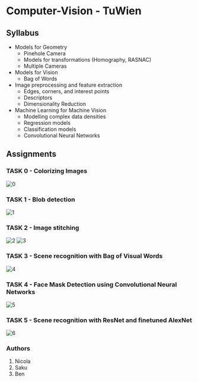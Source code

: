 # Computer-Vision - TuWien

## Syllabus
* Models for Geometry
  - Pinehole Camera
  - Models for transformations (Homography, RASNAC)
  - Multiple Cameras
* Models for Vision
  - Bag of Words
* Image preprocessing and feature extraction
  - Edges, corners, and interest points
  - Descriptors
  - Dimensionality Reduction
* Machine Learning for Machine Vision
  - Modelling complex data densities
  - Regression models
  - Classification models
  - Convolutional Neural Networks

## Assignments
### TASK 0 - Colorizing Images
![0](https://github.com/NicolaMaestri00/Fundamentals-of-Computer-Vision/assets/104208237/81cdd384-c463-44fa-8291-9d5ea978fdc4)

### TASK 1 - Blob detection
![1](https://github.com/NicolaMaestri00/Fundamentals-of-Computer-Vision/assets/104208237/65c5e89d-3153-4a34-86bb-203dba62ead1)

### TASK 2 - Image stitching
![2](https://github.com/NicolaMaestri00/Fundamentals-of-Computer-Vision/assets/104208237/670a550a-52b2-41ae-80ee-0668309ef707)
![3](https://github.com/NicolaMaestri00/Fundamentals-of-Computer-Vision/assets/104208237/07c66d92-9afa-4a7c-85f3-5e33392e3233)

### TASK 3 - Scene recognition with Bag of Visual Words
![4](https://github.com/NicolaMaestri00/Fundamentals-of-Computer-Vision/assets/104208237/f953fe52-f371-424a-9cef-0656d5aa6bc3)

### TASK 4 - Face Mask Detection using Convolutional Neural Networks
![5](https://github.com/NicolaMaestri00/Fundamentals-of-Computer-Vision/assets/104208237/e4b72189-51d5-4df8-8a1a-59bf161c37a5)

### TASK 5 - Scene recognition with ResNet and finetuned AlexNet
![6](https://github.com/NicolaMaestri00/Fundamentals-of-Computer-Vision/assets/104208237/9052f5dd-a07f-4be0-a504-fd31031991d9)

### Authors
1. Nicola
2. Saku
3. Ben
